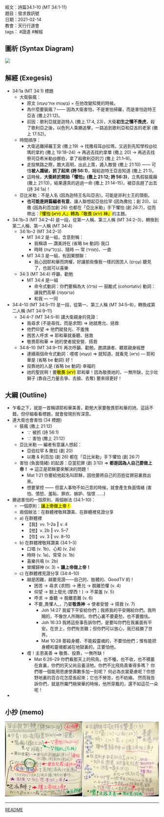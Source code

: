 經文：詩篇34.1–10 (MT 34:1-11)  
題目：發求救訊號  
日期：2021-02-14  
教會：天行行道會  
tags： #證道  #解經  

## 圖析 (Syntax Diagram)


![](images/2021-02-14%20Psa.34.1–10a.png)


## 解經 (Exegesis)
- 34:1a (MT 34:1) 標題
	- 大衛裝瘋：
		- 原文 (בְּשַׁנּוֹתוֹ אֶת־טַעְמוֹ) = 在他改變知覺的時候。
		- 為什麼要裝瘋？—— 因為大衛害怕，不是害怕掃羅，而是害怕迦特王亞吉  (撒上21:12)。
		- 前因：歌利亞就是迦特人 (撒上 17:4, 23)，大衛**初生之犢不畏虎**，殺了歌利亞之後，以色列人乘勝追擊，一路追到歌利亞和亞吉的老家 (撒上 17:52)。
	- 時間順序：
		- 大衛逃離掃羅王宮 (撒上19) → 找撒母耳@拉瑪，又逃到先知學校@拉瑪的拿約  (撒上 19:18–24) → 再逃去找約拿單 (撒上 20) → 再逃去找祭司亞希米勒@挪伯，拿了殺歌利亞的刀 (撒上 21:1–9)。
		- 走投無路之際，膽大高明，出此上策，遁入敵營 (撒上 21:10) —— 可惜**被人識破，抓了起來 (詩 56:1)**，報給迦特王亞吉知道 (撒上 21:1)。
		- 這時候，**大衛終於開始「懼怕」(撒上 21:12; 詩 56:3)**，立馬假裝瘋癲 (撒上 21:13)，結果還真的逃過一命 (撒上 21:14–15)，被亞吉趕了出去 (詩 34:1a)！
	- 亞比米勒：不是人名 (因為迦特王名叫亞吉)，可能是非利士王的頭銜。
		- **也可能是詩篇編者有意**，讓人聯想起亞伯拉罕 (因為撒拉；創 20)、以撒 (因為利百加創 26) 也都在「亞比米勒」手下懼怕 (創 26:7)，從而帶出：<mark>『懼怕 (ִירא) 人』轉為『敬畏 (ִירא) 神』</mark>的主題。
- 34:1b–3 (MT 34:2–4) 是一段，從第一人稱、第三人稱 (MT 34:2–3)，轉換到第二人稱、第一人稱 (MT 34:4)
	- 34:1b–2 (MT 34:2–3)
		- MT 34:2 是一組，含意對稱：
			- 我稱頌 — 讚美詩在 (省略 be 動詞) 我口
			- 時時 (בְּכָל־עֵת)、隨時 — 常 (תָּמִיד)、一直
		- MT 34:3 是一組，有因果關聯：
			- 我心因耶和華而誇耀，好讓那些像我一樣的困苦人 (עֲנָוִים) 聽見了，也就可以喜樂
	- 34:3 (MT 34:4) 呼籲、勸勉
		- MT 34:4 是一組
			- 命令式動詞：你們要稱為大 (גַּדְּלוּ) — 鼓勵式 (cohortativ) 動詞：讓我們高舉 (וּנְרוֹמְמָה)
			- 和我 — 一同
- 34:4–10 (MT 34:5–11) 是一段，從第一、第三人稱 (MT 34:5–8)，轉換成第二人稱 (MT 34:9–11)
	- 34:4–7 (MT 34:5–8) 講大衛親身的見證：
		- 我尋求 (不是尋找，而是求問) ⇒ 祂就應允、拯救
		- 他們仰望 ⇒ 他們就發光、不羞愧
		- 困苦人呼求 ⇒ 耶和華就垂聽、拯救
		- 敬畏耶和華 ⇒ 祂的使者就安營、搭救
	- 34:8–10 (MT 34:9–11) 再次呼籲、勸勉，邀請讀者、聽眾親身經歷
		- 連續兩個命令式動詞：嚐嚐 (טַעֲמוּ) ⇒ 就知道、就看見 (וּרְאוּ) — 耶和華是 (省略 be 動詞) 好！
		- 投靠祂的人是 (省略 be 動詞) 幸福的
		- 祂的聖民啊！要<mark>敬畏 (ִירא)</mark> 耶和華！因為敬畏祂的，一無所缺，比少壯獅子 (靠自己力量去爭、去搶、去奪) 要來得更好！

## 大綱 (Outline)
- 乍看之下，就是一首稱頌耶和華美善，勸勉大家要敬畏耶和華的詩。這話不錯，但仔細看看標題，就會發現別有深意。
- 連大衛也會害怕 (34 標題)
	- 裝瘋 (撒上 21:12)
		- ∵ 被抓 (詩 56:1) 
		- ∵ 害怕 (撒上 21:12)
	- 亞比米勒 — 編者有意讓人想起：
		- 亞伯拉罕 & 撒拉 (創 20)
		- 以撒 & 利百加 (創 26) 都在「亞比米勒」手下懼怕 (創 26:7)
	- 害怕 (負面情緒) 的起源：亞當犯罪 (創 3:10) ⇒ **都是因為人自己要做上帝！** ⇒ 這正是耶穌要來解決的問題！
		- Mat 1:21  你要給他起名叫耶穌，因他要將自己的百姓從罪惡裏救出來。
		- 想要掌控 —— 但當人事物不如己意的時候，就會產生負面情緒 (害怕、憤怒、羞恥、罪疚、嫉妒、惱恨 ……)
- 勝過害怕的一個原則、兩個辦法 (34:1–10)：
	- 一個原則：<mark>讓上帝做上帝！</mark>
	- 兩個辦法：在群體裡敬拜讚美、在群體裡見證分享
	- a) 在群體裡
		- 【我】vv. 1–2a ‖ v. 4
		- 【他】v. 2b ‖ vv. 5–7
		- 【你】vv. 3 ‖ vv. 8–10
	- b) 在群體裡敬拜讚美 (34:1–3)
		- 口唱 (v. 1b)、心和 (v. 2a)
		- 時時 (v. 1a)、常常 (v. 1b)
		- 喜樂共鳴 (v. 2b)
		- 榮耀歸神 (v. 3) = **讓上帝做上帝！**
	- c) 在群體裡見證分享 (34:4–10)
		- 越是困難，越要見證——自己的、肢體的、GoodTV 的！
			- 困苦 → 尋求 (求問) → 應允 → 脫離恐懼 (v. 4)
			- 仰望 → 臉上發光 (摩西！) → 不蒙羞 (v. 5)
			- 呼求 → 垂聽 → 脫離患難 (v. 6)
			- 不要_畏懼人_，乃要**敬畏神** → 使者安營 → 搭救 (v. 7)
				- Joh 14:27 我留下平安給你們；我將我的平安賜給你們。我所賜的，不像世人所賜的。你們心裏不要憂愁，也不要膽怯。
				- Joh 16:33  我將這些事告訴你們，是要叫你們在我裏面有平安。在世上，你們有苦難；但你們可以放心，我已經勝了世界。
				- Mat 10:28 那殺身體、不能殺靈魂的，不要怕他們；惟有能把身體和靈魂都滅在地獄裏的，正要怕他。
		- 嚐！主恩美善 ⇒ 敬畏、投靠，一無所缺！
			- Mat 6:26–29 你們看那天上的飛鳥，也不種，也不收，也不積蓄在倉裏，你們的天父尚且養活牠。你們不比飛鳥貴重得多嗎？ 你們哪一個能用思慮使壽數多加一刻呢？ 何必為衣裳憂慮呢？你想野地裏的百合花怎麼長起來；它也不勞苦，也不紡線。 然而我告訴你們，就是所羅門極榮華的時候，他所穿戴的，還不如這花一朵呢！
- 

## 小抄 (memo)
![](images/2021-02-14%20Psa.34.1–10小抄.jpg)


---
[README](README.md)
